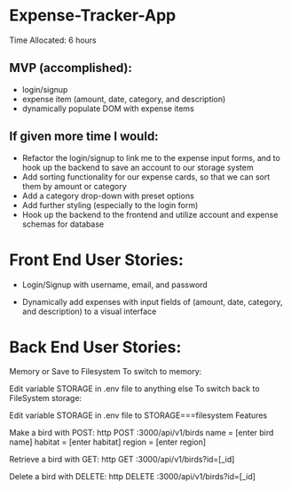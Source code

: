 # Expense-Tracker-App

Time Allocated: 6 hours

## MVP (accomplished):
- login/signup
- expense item (amount, date, category, and description)
- dynamically populate DOM with expense items

## If given more time I would:
- Refactor the login/signup to link me to the expense input forms, and to hook up the backend to save an account to our storage system
- Add sorting functionality for our expense cards, so that we can sort them by amount or category
- Add a category drop-down with preset options
- Add further styling (especially to the login form)
- Hook up the backend to the frontend and utilize account and expense schemas for database

# Front End User Stories:

- Login/Signup with username, email, and password

- Dynamically add expenses with input fields of (amount, date, category, and description) to a visual interface


# Back End User Stories:

Memory or Save to Filesystem To switch to memory:

Edit variable STORAGE in .env file to anything else To switch back to FileSystem storage:

Edit variable STORAGE in .env file to STORAGE===filesystem Features

Make a bird with POST: http POST :3000/api/v1/birds name = [enter bird name] habitat = [enter habitat] region = [enter region]

Retrieve a bird with GET: http GET :3000/api/v1/birds?id=[_id]

Delete a bird with DELETE: http DELETE :3000/api/v1/birds?id=[_id]
